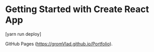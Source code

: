 # Getting Started with Create React App
[yarn run deploy]

GitHub Pages (https://gromVlad.github.io/Portfolio).

